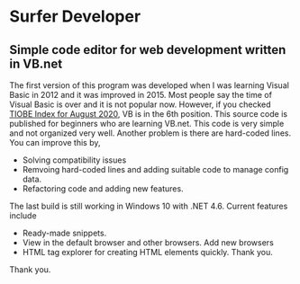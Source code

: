# Surfer Developer
## Simple code editor for web development written in VB.net

The first version of this program was developed when I was learning Visual Basic in 2012 and it was improved in 2015. Most people say the time of Visual Basic is over and it is not popular now. However, if you checked [TIOBE Index for August 2020](https://www.tiobe.com/tiobe-index/ "Click here"), VB is in the 6th position. This source code is published for beginners who are learning VB.net. This code is very simple and not organized very well. Another problem is there are hard-coded lines. You can improve this by,

- Solving compatibility issues
- Remvoing hard-coded lines and adding suitable code to manage config data.
- Refactoring code and adding new features.

The last build is still working in Windows 10 with .NET 4.6. Current features include

- Ready-made snippets.
- View in the default browser and other browsers. Add new browsers
- HTML tag explorer for creating HTML elements quickly. Thank you.

Thank you.
